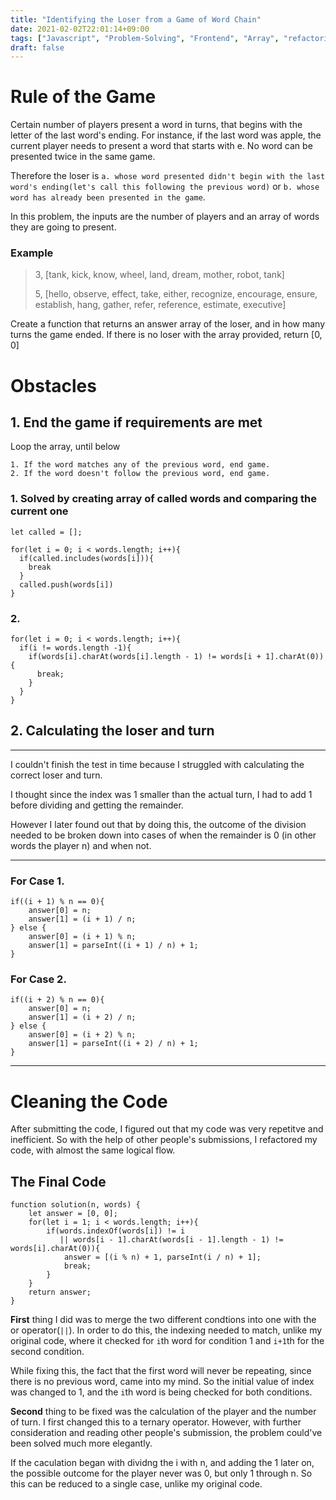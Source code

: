 ```yaml
---
title: "Identifying the Loser from a Game of Word Chain"
date: 2021-02-02T22:01:14+09:00
tags: ["Javascript", "Problem-Solving", "Frontend", "Array", "refactoring"]
draft: false
---
```


# Rule of the Game
Certain number of players present a word in turns, that begins with the letter of the last word's ending. For instance, if the last word was apple, the current player needs to present a word that starts with e. No word can be presented twice in the same game.

Therefore the loser is `a. whose word presented didn't begin with the last word's ending(let's call this following the previous word)` or `b. whose word has already been presented in the game`.

In this problem, the inputs are the number of players and an array of words they are going to present.

### Example
> 3, [tank, kick, know, wheel, land, dream, mother, robot, tank]
>
> 5, [hello, observe, effect, take, either, recognize, encourage, ensure, establish, hang, gather, refer, reference, estimate, executive]

Create a function that returns an answer array of the loser, and in how many turns the game ended. If there is no loser with the array provided, return [0, 0]

# Obstacles
## 1. End the game if requirements are met
Loop the array, until below

    1. If the word matches any of the previous word, end game.
    2. If the word doesn't follow the previous word, end game.

### 1. Solved by creating array of called words and comparing the current one
``` JS
let called = [];

for(let i = 0; i < words.length; i++){
  if(called.includes(words[i])){
    break
  }
  called.push(words[i])
}
```

### 2. 
``` JS
for(let i = 0; i < words.length; i++){
  if(i != words.length -1){
    if(words[i].charAt(words[i].length - 1) != words[i + 1].charAt(0)){
      break;
    }
  }
}
```

## 2. Calculating the loser and turn

___
I couldn't finish the test in time because I struggled with calculating the correct loser and turn. 

I thought since the index was 1 smaller than the actual turn, I had to add 1 before dividing and getting the remainder. 

However I later found out that by doing this, the outcome of the division needed to be broken down into cases of when the remainder is 0 (in other words the player n) and when not.
___

### For Case 1.
```JS
if((i + 1) % n == 0){
    answer[0] = n;
    answer[1] = (i + 1) / n;
} else {
    answer[0] = (i + 1) % n;
    answer[1] = parseInt((i + 1) / n) + 1;
}
```

### For Case 2.
``` JS
if((i + 2) % n == 0){
    answer[0] = n;
    answer[1] = (i + 2) / n;
} else {
    answer[0] = (i + 2) % n;
    answer[1] = parseInt((i + 2) / n) + 1;
}
```

___
# Cleaning the Code
After submitting the code, I figured out that my code was very repetitve and inefficient. So with the help of other people's submissions, I refactored my code, with almost the same logical flow.

## The Final Code
``` JS
function solution(n, words) {
    let answer = [0, 0];
    for(let i = 1; i < words.length; i++){
        if(words.indexOf(words[i]) != i 
           || words[i - 1].charAt(words[i - 1].length - 1) != words[i].charAt(0)){
            answer = [(i % n) + 1, parseInt(i / n) + 1];
            break;
        }
    }
    return answer;
}
```

**First** thing I did was to merge the two different condtions into one with the or operator(`||`). In order to do this, the indexing needed to match, unlike my original code, where it checked for `i`th word for condition 1 and `i+1`th for the second condition.

While fixing this, the fact that the first word will never be repeating, since there is no previous word, came into my mind. So the initial value of index was changed to 1, and the `i`th word is being checked for both conditions.

**Second** thing to be fixed was the calculation of the player and the number of turn. I first changed this to a ternary operator. However, with further consideration and reading other people's submission, the problem could've been solved much more elegantly.

If the caculation began with dividng the i with n, and adding the 1 later on, the possible outcome for the player never was 0, but only 1 through n. So this can be reduced to a single case, unlike my original code.